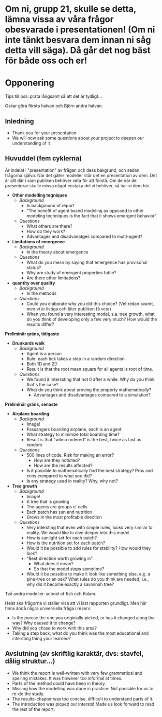 
# Om ni, grupp 21, skulle se detta, lämna vissa av våra frågor obesvarade i presentationen! (Om ni inte tänkt besvara dem innan ni såg detta vill säga). Då går det nog bäst för både oss och er!

# Opponering

Tips till oss: prata långsamt så att det är tydligt...

Oskar göra första halvan och Björn andra halvan.

## Inledning

- Thank you for your presentation
- We will now ask some questions about your project to deepen our understanding of it

## Huvuddel (fem cyklerna)

Är indelat i "presentation" av frågan och dess bakgrund, och sedan frågorna själva. När det gäller modeller står det en presentation av dem. Det är allt där i som publiken behöver veta för att förstå. Om de när de presenterar skulle missa något enstaka del vi behöver, så har vi dem här.

- **Other modelling teqniques**
  - *Background*
    - In background of report
    - "The benefit of agent based modeling as
opposed to other modeling techniques is the fact that it shows emergent behavior"
  - *Questions*
    - What others are there?
    - How do they work?
    - Advantages and disadvanatges compared to multi-agent?
- **Limitations of emergence**
  - *Background*
     - In the theory about emergence
  - *Questions*
    - What do you mean by saying that emergence has provisonal status?
    - Why are study of emergent properties futile?
    - Are there other limitations?
- **quantity over quality**
  - *Background*
    - In the methods
  - *Questions*
    - Could you elaborate why you did this choice? (Vet redan svaret, men vi är listiga och låter publiken få veta)
    - When you found a very interesting model, s.a. tree growth, what do you think of developing only a few very much? How would the results differ?

**Preliminär gräns, tidigaste**
  
- **Drunkards walk**
  - *Background*
    - Agent is a person
    - Rule: each tick takes a step in a random direction
    - Both 1D and 2D
    - Result is that the root mean square for all agents is root of time.
  - *Questions*
    - We found it interssting that not 0 after a while. Why do you think that's the case?
    - What do you think about proving the property mathematically?
      - Advantages and disadvantages compared to a simulation?

**Preliminär gräns, senaste**

- **Airplane boarding**
  - *Background*
    - Image!
    - Passangers boarding airplane, each is an agent
    - What strategy to minimize total boarding time?
    - Result is that "wilma ordered" is the best, twice as fast as random
  - *Questions*
    - 500 lines of code. Risk for making an error?
      - How are they noticted?
      - How are the results affected?
    - Is it possible to mathematically find the best strategy? Pros and cons compared to what you did?
    - Is any strategy used in reality? Why, why not?
- **Tree growth**
  - *Background*
    - Image!
    - A tree that is growing
    - The agents are groups o' cells
    - Each patch has sun and nutrition
    - Grows in the most profitable direction
  - *Questions*
    - Very intersting that even with simple rules, looks very similar to reality. We would like to dive deeper into this model.
    - How is sunlight set for each patch?
    - How is the nutrition set for each patch?
    - Would it be possible to add rules for stability? How would they look?
    - "Best direction worth growing in".
      - What does it mean?
      - So that the model stops sometime?
    - Would it be possible to make it look like something else, e.g. a pine-tree or an oak? What rules do you think are needed, i.e., why did it become exactly a savannah tree?

Två andra modeller: school of fish och Kolam.

Helst ska frågorna vi ställer visa att vi läst rapporten grundligt. Men här finns ändå några universiella fråga i reserv.

- Is the purose the one you originially picked, or has it changed along the way? Why caused it to change?
- Why did you chose to work with this area?
- Taking a step back, what do you think was the most educational and intersting thing your learned?

## Avslutning (av skriftlig karaktär, dvs: stavfel, dålig struktur...)

- We think the report is well-written with very few grammatical and spelling mistakes. It was however too informal at times.
- Parts of the method could have been in theory.
- Missing how the modelling was done in practice. Not possible for us to re-do the study.
- The results-chapter was too concise, difficult to understand parts of it.
- The introduction was piqued our intersts! Made us look forward to read the rest of the report.
